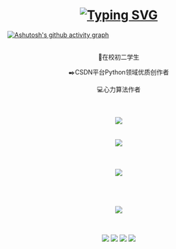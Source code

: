 <!--  height="137px"  -->
<h1 align="center">
  <a href="https://git.io/typing-svg"><img src="https://readme-typing-svg.demolab.com?font=Fira+Code&pause=1000&center=true&width=435&lines=Hello+World!;祝您今天访问愉快！" alt="Typing SVG" /></a>
</h1>

[![Ashutosh's github activity graph](https://github-readme-activity-graph.cyclic.app/graph?username=Mr-liuzhenming&theme=github-compact)](https://github.com/ashutosh00710/github-readme-activity-graph)
<br><br>
<div align="center">
  <p>🏫在校初二学生</p>
  <p>✒️CSDN平台Python领域优质创作者</p>
  <p>💻心力算法作者</p>
  <br><br>
  <img  src="https://github-readme-stats.vercel.app/api/top-langs/?username=Mr-liuzhenming&theme=dark" />
</div>
<br><br>
<div align="center">
  <img  src="https://github-readme-streak-stats.herokuapp.com/?user=Mr-liuzhenming&theme=dark" />
  <br>
  <br><br><br>
  <img src="https://github-readme-stats.vercel.app/api?username=Mr-liuzhenming&theme=dark" />
</div>
<br><br>
<div align="center">
    
</div>
<br><br>
<div align="center">
  <img  src="https://github-profile-trophy.vercel.app/?username=Mr-liuzhenming&theme=darkhub" />
</div>
<br><br>
<div align="center">
<p>
<img src="https://img.shields.io/static/v1?label=Program&message=Python&color=blue"/>
<a href="https://blog.csdn.net/weixin_41102528"><img src="https://img.shields.io/static/v1?label=Blog&message=CSDN&color=red"/></a>
<img src="https://visitor-badge.glitch.me/badge?page_id=https://github.com/Mr-liuzhenming&right_color=red" />
<img  src="https://visitor-badge.glitch.me/badge?page_id=Mr-liuzhenming" />
</p>
</div>
